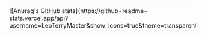 <table>
<tr>
<td>![Anurag's GitHub stats](https://github-readme-stats.vercel.app/api?username=LeoTerryMaster&show_icons=true&theme=transparent)</td>  
</tr>
</table>








